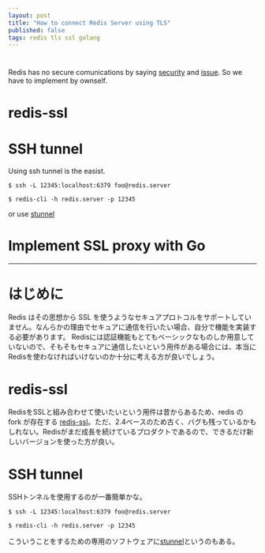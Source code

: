 ```yaml
---
layout: post
title: "How to connect Redis Server using TLS"
published: false
tags: redis tls ssl golang
---
```


#

Redis has no secure comunications by saying [security][] and [issue][]. So we have to implement by ownself.

# redis-ssl


# SSH tunnel 
Using ssh tunnel is the easist.

```
$ ssh -L 12345:localhost:6379 foo@redis.server
```

```
$ redis-cli -h redis.server -p 12345
```

or use [stunnel][]

# Implement SSL proxy with Go


---

# はじめに
Redis はその思想から SSL を使うようなセキュアプロトコルをサポートしていません。なんらかの理由でセキュアに通信を行いたい場合、自分で機能を実装する必要があります。
Redisには認証機能もとてもベーシックなものしか用意していないので、そもそもセキュアに通信したいという用件がある場合には、本当にRedisを使わなければいけないのか十分に考える方が良いでしょう。

# redis-ssl
RedisをSSLと組み合わせて使いたいという用件は昔からあるため、redis の fork が存在する [redis-ssl][]。ただ、2.4ベースのため古く、バグも残っているかもしれない。Redisがまだ成長を続けているプロダクトであるので、できるだけ新しいバージョンを使った方が良い。

# SSH tunnel
SSHトンネルを使用するのが一番簡単かな。

```
$ ssh -L 12345:localhost:6379 foo@redis.server
```

```
$ redis-cli -h redis.server -p 12345
```

こういうことをするための専用のソフトウェアに[stunnel][]というのもある。

[security]: http://redis.io/topics/security
[issue]: https://code.google.com/p/redis/issues/detail?id=71
[redis-ssl]: https://github.com/bbroerman30/ssl-redis
[stunnel]: http://www.stunnel.org/


